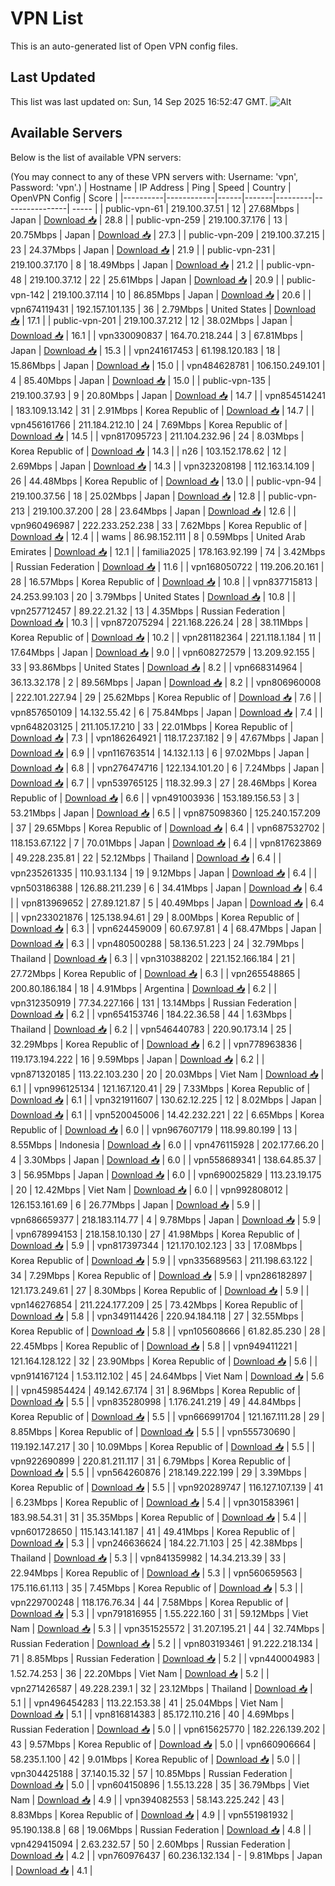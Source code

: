 # VPN List

This is an auto-generated list of Open VPN config files.

## Last Updated

This list was last updated on: Sun, 14 Sep 2025 16:52:47 GMT.
![Alt](https://repobeats.axiom.co/api/embed/186b98318ef1479477931607c1ad7d823f12451f.svg "Repobeats analytics image")

## Available Servers

Below is the list of available VPN servers:

(You may connect to any of these VPN servers with: Username: 'vpn', Password: 'vpn'.)
| Hostname | IP Address | Ping | Speed | Country | OpenVPN Config | Score |
|----------|------------|------|-------|---------|----------------| ----- |
| public-vpn-61 | 219.100.37.51 | 12 | 27.68Mbps | Japan | [Download 📥](./configs/server_0_JP.ovpn) | 28.8 |
| public-vpn-259 | 219.100.37.176 | 13 | 20.75Mbps | Japan | [Download 📥](./configs/server_1_JP.ovpn) | 27.3 |
| public-vpn-209 | 219.100.37.215 | 23 | 24.37Mbps | Japan | [Download 📥](./configs/server_2_JP.ovpn) | 21.9 |
| public-vpn-231 | 219.100.37.170 | 8 | 18.49Mbps | Japan | [Download 📥](./configs/server_3_JP.ovpn) | 21.2 |
| public-vpn-48 | 219.100.37.12 | 22 | 25.61Mbps | Japan | [Download 📥](./configs/server_4_JP.ovpn) | 20.9 |
| public-vpn-142 | 219.100.37.114 | 10 | 86.85Mbps | Japan | [Download 📥](./configs/server_5_JP.ovpn) | 20.6 |
| vpn674119431 | 192.157.101.135 | 36 | 2.79Mbps | United States | [Download 📥](./configs/server_6_US.ovpn) | 17.1 |
| public-vpn-201 | 219.100.37.212 | 12 | 38.02Mbps | Japan | [Download 📥](./configs/server_7_JP.ovpn) | 16.1 |
| vpn330090837 | 164.70.218.244 | 3 | 67.81Mbps | Japan | [Download 📥](./configs/server_8_JP.ovpn) | 15.3 |
| vpn241617453 | 61.198.120.183 | 18 | 15.86Mbps | Japan | [Download 📥](./configs/server_9_JP.ovpn) | 15.0 |
| vpn484628781 | 106.150.249.101 | 4 | 85.40Mbps | Japan | [Download 📥](./configs/server_10_JP.ovpn) | 15.0 |
| public-vpn-135 | 219.100.37.93 | 9 | 20.80Mbps | Japan | [Download 📥](./configs/server_11_JP.ovpn) | 14.7 |
| vpn854514241 | 183.109.13.142 | 31 | 2.91Mbps | Korea Republic of | [Download 📥](./configs/server_12_KR.ovpn) | 14.7 |
| vpn456161766 | 211.184.212.10 | 24 | 7.69Mbps | Korea Republic of | [Download 📥](./configs/server_13_KR.ovpn) | 14.5 |
| vpn817095723 | 211.104.232.96 | 24 | 8.03Mbps | Korea Republic of | [Download 📥](./configs/server_14_KR.ovpn) | 14.3 |
| n26 | 103.152.178.62 | 12 | 2.69Mbps | Japan | [Download 📥](./configs/server_15_JP.ovpn) | 14.3 |
| vpn323208198 | 112.163.14.109 | 26 | 44.48Mbps | Korea Republic of | [Download 📥](./configs/server_16_KR.ovpn) | 13.0 |
| public-vpn-94 | 219.100.37.56 | 18 | 25.02Mbps | Japan | [Download 📥](./configs/server_17_JP.ovpn) | 12.8 |
| public-vpn-213 | 219.100.37.200 | 28 | 23.64Mbps | Japan | [Download 📥](./configs/server_18_JP.ovpn) | 12.6 |
| vpn960496987 | 222.233.252.238 | 33 | 7.62Mbps | Korea Republic of | [Download 📥](./configs/server_19_KR.ovpn) | 12.4 |
| wams | 86.98.152.111 | 8 | 0.59Mbps | United Arab Emirates | [Download 📥](./configs/server_20_AE.ovpn) | 12.1 |
| familia2025 | 178.163.92.199 | 74 | 3.42Mbps | Russian Federation | [Download 📥](./configs/server_21_RU.ovpn) | 11.6 |
| vpn168050722 | 119.206.20.161 | 28 | 16.57Mbps | Korea Republic of | [Download 📥](./configs/server_22_KR.ovpn) | 10.8 |
| vpn837715813 | 24.253.99.103 | 20 | 3.79Mbps | United States | [Download 📥](./configs/server_23_US.ovpn) | 10.8 |
| vpn257712457 | 89.22.21.32 | 13 | 4.35Mbps | Russian Federation | [Download 📥](./configs/server_24_RU.ovpn) | 10.3 |
| vpn872075294 | 221.168.226.24 | 28 | 38.11Mbps | Korea Republic of | [Download 📥](./configs/server_25_KR.ovpn) | 10.2 |
| vpn281182364 | 221.118.1.184 | 11 | 17.64Mbps | Japan | [Download 📥](./configs/server_26_JP.ovpn) | 9.0 |
| vpn608272579 | 13.209.92.155 | 33 | 93.86Mbps | United States | [Download 📥](./configs/server_27_US.ovpn) | 8.2 |
| vpn668314964 | 36.13.32.178 | 2 | 89.56Mbps | Japan | [Download 📥](./configs/server_28_JP.ovpn) | 8.2 |
| vpn806960008 | 222.101.227.94 | 29 | 25.62Mbps | Korea Republic of | [Download 📥](./configs/server_29_KR.ovpn) | 7.6 |
| vpn857650109 | 14.132.55.42 | 6 | 75.84Mbps | Japan | [Download 📥](./configs/server_30_JP.ovpn) | 7.4 |
| vpn648203125 | 211.105.17.210 | 33 | 22.01Mbps | Korea Republic of | [Download 📥](./configs/server_31_KR.ovpn) | 7.3 |
| vpn186264921 | 118.17.237.182 | 9 | 47.67Mbps | Japan | [Download 📥](./configs/server_32_JP.ovpn) | 6.9 |
| vpn116763514 | 14.132.1.13 | 6 | 97.02Mbps | Japan | [Download 📥](./configs/server_33_JP.ovpn) | 6.8 |
| vpn276474716 | 122.134.101.20 | 6 | 7.24Mbps | Japan | [Download 📥](./configs/server_34_JP.ovpn) | 6.7 |
| vpn539765125 | 118.32.99.3 | 27 | 28.46Mbps | Korea Republic of | [Download 📥](./configs/server_35_KR.ovpn) | 6.6 |
| vpn491003936 | 153.189.156.53 | 3 | 53.21Mbps | Japan | [Download 📥](./configs/server_36_JP.ovpn) | 6.5 |
| vpn875098360 | 125.240.157.209 | 37 | 29.65Mbps | Korea Republic of | [Download 📥](./configs/server_37_KR.ovpn) | 6.4 |
| vpn687532702 | 118.153.67.122 | 7 | 70.01Mbps | Japan | [Download 📥](./configs/server_38_JP.ovpn) | 6.4 |
| vpn817623869 | 49.228.235.81 | 22 | 52.12Mbps | Thailand | [Download 📥](./configs/server_39_TH.ovpn) | 6.4 |
| vpn235261335 | 110.93.1.134 | 19 | 9.12Mbps | Japan | [Download 📥](./configs/server_40_JP.ovpn) | 6.4 |
| vpn503186388 | 126.88.211.239 | 6 | 34.41Mbps | Japan | [Download 📥](./configs/server_41_JP.ovpn) | 6.4 |
| vpn813969652 | 27.89.121.87 | 5 | 40.49Mbps | Japan | [Download 📥](./configs/server_42_JP.ovpn) | 6.4 |
| vpn233021876 | 125.138.94.61 | 29 | 8.00Mbps | Korea Republic of | [Download 📥](./configs/server_43_KR.ovpn) | 6.3 |
| vpn624459009 | 60.67.97.81 | 4 | 68.47Mbps | Japan | [Download 📥](./configs/server_44_JP.ovpn) | 6.3 |
| vpn480500288 | 58.136.51.223 | 24 | 32.79Mbps | Thailand | [Download 📥](./configs/server_45_TH.ovpn) | 6.3 |
| vpn310388202 | 221.152.166.184 | 21 | 27.72Mbps | Korea Republic of | [Download 📥](./configs/server_46_KR.ovpn) | 6.3 |
| vpn265548865 | 200.80.186.184 | 18 | 4.91Mbps | Argentina | [Download 📥](./configs/server_47_AR.ovpn) | 6.2 |
| vpn312350919 | 77.34.227.166 | 131 | 13.14Mbps | Russian Federation | [Download 📥](./configs/server_48_RU.ovpn) | 6.2 |
| vpn654153746 | 184.22.36.58 | 44 | 1.63Mbps | Thailand | [Download 📥](./configs/server_49_TH.ovpn) | 6.2 |
| vpn546440783 | 220.90.173.14 | 25 | 32.29Mbps | Korea Republic of | [Download 📥](./configs/server_50_KR.ovpn) | 6.2 |
| vpn778963836 | 119.173.194.222 | 16 | 9.59Mbps | Japan | [Download 📥](./configs/server_51_JP.ovpn) | 6.2 |
| vpn871320185 | 113.22.103.230 | 20 | 20.03Mbps | Viet Nam | [Download 📥](./configs/server_52_VN.ovpn) | 6.1 |
| vpn996125134 | 121.167.120.41 | 29 | 7.33Mbps | Korea Republic of | [Download 📥](./configs/server_53_KR.ovpn) | 6.1 |
| vpn321911607 | 130.62.12.225 | 12 | 8.02Mbps | Japan | [Download 📥](./configs/server_54_JP.ovpn) | 6.1 |
| vpn520045006 | 14.42.232.221 | 22 | 6.65Mbps | Korea Republic of | [Download 📥](./configs/server_55_KR.ovpn) | 6.0 |
| vpn967607179 | 118.99.80.199 | 13 | 8.55Mbps | Indonesia | [Download 📥](./configs/server_56_ID.ovpn) | 6.0 |
| vpn476115928 | 202.177.66.20 | 4 | 3.30Mbps | Japan | [Download 📥](./configs/server_57_JP.ovpn) | 6.0 |
| vpn558689341 | 138.64.85.37 | 3 | 56.95Mbps | Japan | [Download 📥](./configs/server_58_JP.ovpn) | 6.0 |
| vpn690025829 | 113.23.19.175 | 20 | 12.42Mbps | Viet Nam | [Download 📥](./configs/server_59_VN.ovpn) | 6.0 |
| vpn992808012 | 126.153.161.69 | 6 | 26.77Mbps | Japan | [Download 📥](./configs/server_60_JP.ovpn) | 5.9 |
| vpn686659377 | 218.183.114.77 | 4 | 9.78Mbps | Japan | [Download 📥](./configs/server_61_JP.ovpn) | 5.9 |
| vpn678994153 | 218.158.10.130 | 27 | 41.98Mbps | Korea Republic of | [Download 📥](./configs/server_62_KR.ovpn) | 5.9 |
| vpn817397344 | 121.170.102.123 | 33 | 17.08Mbps | Korea Republic of | [Download 📥](./configs/server_63_KR.ovpn) | 5.9 |
| vpn335689563 | 211.198.63.122 | 34 | 7.29Mbps | Korea Republic of | [Download 📥](./configs/server_64_KR.ovpn) | 5.9 |
| vpn286182897 | 121.173.249.61 | 27 | 8.30Mbps | Korea Republic of | [Download 📥](./configs/server_65_KR.ovpn) | 5.9 |
| vpn146276854 | 211.224.177.209 | 25 | 73.42Mbps | Korea Republic of | [Download 📥](./configs/server_66_KR.ovpn) | 5.8 |
| vpn349114426 | 220.94.184.118 | 27 | 32.55Mbps | Korea Republic of | [Download 📥](./configs/server_67_KR.ovpn) | 5.8 |
| vpn105608666 | 61.82.85.230 | 28 | 22.45Mbps | Korea Republic of | [Download 📥](./configs/server_68_KR.ovpn) | 5.8 |
| vpn949411221 | 121.164.128.122 | 32 | 23.90Mbps | Korea Republic of | [Download 📥](./configs/server_69_KR.ovpn) | 5.6 |
| vpn914167124 | 1.53.112.102 | 45 | 24.64Mbps | Viet Nam | [Download 📥](./configs/server_70_VN.ovpn) | 5.6 |
| vpn459854424 | 49.142.67.174 | 31 | 8.96Mbps | Korea Republic of | [Download 📥](./configs/server_71_KR.ovpn) | 5.5 |
| vpn835280998 | 1.176.241.219 | 49 | 44.84Mbps | Korea Republic of | [Download 📥](./configs/server_72_KR.ovpn) | 5.5 |
| vpn666991704 | 121.167.111.28 | 29 | 8.85Mbps | Korea Republic of | [Download 📥](./configs/server_73_KR.ovpn) | 5.5 |
| vpn555730690 | 119.192.147.217 | 30 | 10.09Mbps | Korea Republic of | [Download 📥](./configs/server_74_KR.ovpn) | 5.5 |
| vpn922690899 | 220.81.211.117 | 31 | 6.79Mbps | Korea Republic of | [Download 📥](./configs/server_75_KR.ovpn) | 5.5 |
| vpn564260876 | 218.149.222.199 | 29 | 3.39Mbps | Korea Republic of | [Download 📥](./configs/server_76_KR.ovpn) | 5.5 |
| vpn920289747 | 116.127.107.139 | 41 | 6.23Mbps | Korea Republic of | [Download 📥](./configs/server_77_KR.ovpn) | 5.4 |
| vpn301583961 | 183.98.54.31 | 31 | 35.35Mbps | Korea Republic of | [Download 📥](./configs/server_78_KR.ovpn) | 5.4 |
| vpn601728650 | 115.143.141.187 | 41 | 49.41Mbps | Korea Republic of | [Download 📥](./configs/server_79_KR.ovpn) | 5.3 |
| vpn246636624 | 184.22.71.103 | 25 | 42.38Mbps | Thailand | [Download 📥](./configs/server_80_TH.ovpn) | 5.3 |
| vpn841359982 | 14.34.213.39 | 33 | 22.94Mbps | Korea Republic of | [Download 📥](./configs/server_81_KR.ovpn) | 5.3 |
| vpn560659563 | 175.116.61.113 | 35 | 7.45Mbps | Korea Republic of | [Download 📥](./configs/server_82_KR.ovpn) | 5.3 |
| vpn229700248 | 118.176.76.34 | 44 | 7.58Mbps | Korea Republic of | [Download 📥](./configs/server_83_KR.ovpn) | 5.3 |
| vpn791816955 | 1.55.222.160 | 31 | 59.12Mbps | Viet Nam | [Download 📥](./configs/server_84_VN.ovpn) | 5.3 |
| vpn351525572 | 31.207.195.21 | 44 | 32.74Mbps | Russian Federation | [Download 📥](./configs/server_85_RU.ovpn) | 5.2 |
| vpn803193461 | 91.222.218.134 | 71 | 8.85Mbps | Russian Federation | [Download 📥](./configs/server_86_RU.ovpn) | 5.2 |
| vpn440004983 | 1.52.74.253 | 36 | 22.20Mbps | Viet Nam | [Download 📥](./configs/server_87_VN.ovpn) | 5.2 |
| vpn271426587 | 49.228.239.1 | 32 | 23.12Mbps | Thailand | [Download 📥](./configs/server_88_TH.ovpn) | 5.1 |
| vpn496454283 | 113.22.153.38 | 41 | 25.04Mbps | Viet Nam | [Download 📥](./configs/server_89_VN.ovpn) | 5.1 |
| vpn816814383 | 85.172.110.216 | 40 | 4.69Mbps | Russian Federation | [Download 📥](./configs/server_90_RU.ovpn) | 5.0 |
| vpn615625770 | 182.226.139.202 | 43 | 9.57Mbps | Korea Republic of | [Download 📥](./configs/server_91_KR.ovpn) | 5.0 |
| vpn660906664 | 58.235.1.100 | 42 | 9.01Mbps | Korea Republic of | [Download 📥](./configs/server_92_KR.ovpn) | 5.0 |
| vpn304425188 | 37.140.15.32 | 57 | 10.85Mbps | Russian Federation | [Download 📥](./configs/server_93_RU.ovpn) | 5.0 |
| vpn604150896 | 1.55.13.228 | 35 | 36.79Mbps | Viet Nam | [Download 📥](./configs/server_94_VN.ovpn) | 4.9 |
| vpn394082553 | 58.143.225.242 | 43 | 8.83Mbps | Korea Republic of | [Download 📥](./configs/server_95_KR.ovpn) | 4.9 |
| vpn551981932 | 95.190.138.8 | 68 | 19.06Mbps | Russian Federation | [Download 📥](./configs/server_96_RU.ovpn) | 4.8 |
| vpn429415094 | 2.63.232.57 | 50 | 2.60Mbps | Russian Federation | [Download 📥](./configs/server_97_RU.ovpn) | 4.2 |
| vpn760976437 | 60.236.132.134 | - | 9.81Mbps | Japan | [Download 📥](./configs/server_98_JP.ovpn) | 4.1 |
